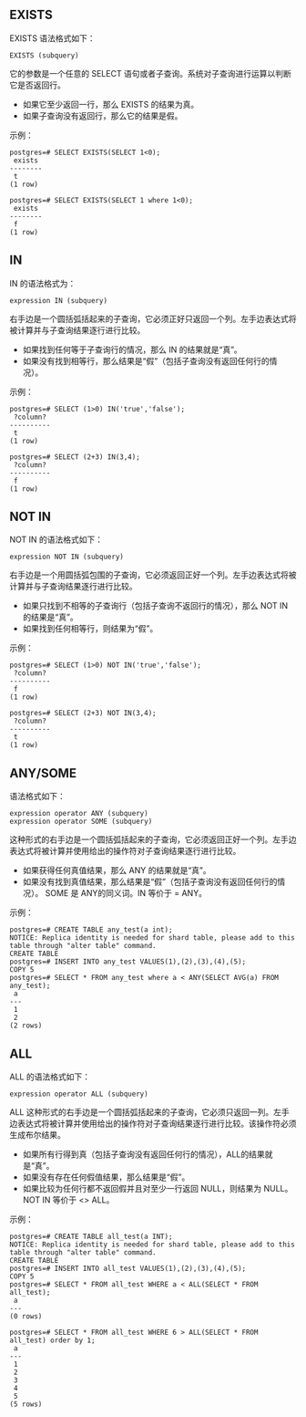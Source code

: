 
## EXISTS
EXISTS 语法格式如下：
```
EXISTS (subquery)
```
它的参数是一个任意的 SELECT 语句或者子查询。系统对子查询进行运算以判断它是否返回行。
- 如果它至少返回一行，那么 EXISTS 的结果为真。
- 如果子查询没有返回行，那么它的结果是假。

示例：
```
postgres=# SELECT EXISTS(SELECT 1<0);
 exists 
--------
 t
(1 row)
 
postgres=# SELECT EXISTS(SELECT 1 where 1<0);
 exists 
--------
 f
(1 row)
```

## IN
IN 的语法格式为：
```
expression IN (subquery)
```
右手边是一个圆括弧括起来的子查询，它必须正好只返回一个列。左手边表达式将被计算并与子查询结果逐行进行比较。 
- 如果找到任何等于子查询行的情况，那么 IN 的结果就是“真”。
- 如果没有找到相等行，那么结果是“假”（包括子查询没有返回任何行的情况）。

示例：
```
postgres=# SELECT (1>0) IN('true','false');
 ?column? 
----------
 t
(1 row)
 
postgres=# SELECT (2+3) IN(3,4);
 ?column? 
----------
 f
(1 row)
```

## NOT IN
NOT IN 的语法格式如下：
```
expression NOT IN (subquery)
```
右手边是一个用圆括弧包围的子查询，它必须返回正好一个列。左手边表达式将被计算并与子查询结果逐行进行比较。 
- 如果只找到不相等的子查询行（包括子查询不返回行的情况），那么 NOT IN 的结果是“真”。
- 如果找到任何相等行，则结果为“假”。

示例：
```
postgres=# SELECT (1>0) NOT IN('true','false');
 ?column? 
----------
 f
(1 row)

postgres=# SELECT (2+3) NOT IN(3,4);
 ?column? 
----------
 t
(1 row)
```

## ANY/SOME
语法格式如下：
```
expression operator ANY (subquery)
expression operator SOME (subquery)
```
这种形式的右手边是一个圆括弧括起来的子查询，它必须返回正好一个列。左手边表达式将被计算并使用给出的操作符对子查询结果逐行进行比较。
- 如果获得任何真值结果，那么 ANY 的结果就是“真”。
- 如果没有找到真值结果，那么结果是“假”（包括子查询没有返回任何行的情况）。
SOME 是 ANY的同义词。IN 等价于 = ANY。

示例：
```
postgres=# CREATE TABLE any_test(a int);
NOTICE: Replica identity is needed for shard table, please add to this table through "alter table" command.
CREATE TABLE
postgres=# INSERT INTO any_test VALUES(1),(2),(3),(4),(5);
COPY 5
postgres=# SELECT * FROM any_test where a < ANY(SELECT AVG(a) FROM any_test);
 a 
---
 1
 2
(2 rows)
```

## ALL
ALL 的语法格式如下：
```
expression operator ALL (subquery)
```
ALL 这种形式的右手边是一个圆括弧括起来的子查询，它必须只返回一列。左手边表达式将被计算并使用给出的操作符对子查询结果逐行进行比较。该操作符必须生成布尔结果。
- 如果所有行得到真（包括子查询没有返回任何行的情况），ALL的结果就是“真”。
- 如果没有存在任何假值结果，那么结果是“假”。
- 如果比较为任何行都不返回假并且对至少一行返回 NULL，则结果为 NULL。
NOT IN 等价于 <> ALL。

示例：
```
postgres=# CREATE TABLE all_test(a INT);
NOTICE: Replica identity is needed for shard table, please add to this table through "alter table" command.
CREATE TABLE
postgres=# INSERT INTO all_test VALUES(1),(2),(3),(4),(5);
COPY 5
postgres=# SELECT * FROM all_test WHERE a < ALL(SELECT * FROM all_test);
 a 
---
(0 rows)

postgres=# SELECT * FROM all_test WHERE 6 > ALL(SELECT * FROM all_test) order by 1;
 a 
---
 1
 2
 3
 4
 5
(5 rows)
```
